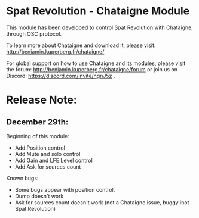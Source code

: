 # Spat Revolution - Chataigne Module

This module has been developed to control Spat Revolution with Chataigne, through OSC protocol. 

To learn more about Chataigne and download it, please visit: http://benjamin.kuperberg.fr/chataigne/  

For global support on how to use Chataigne and its modules, please visit the forum: 
http://benjamin.kuperberg.fr/chataigne/forum 
or join us on Discord:
https://discord.com/invite/ngnJ5z .

# Release Note:

## December 29th:

Beginning of this module:
- Add Position control
- Add Mute and solo control
- Add Gain and LFE Level control
- Add Ask for sources count

Known bugs:
- Some bugs appear with position control.
- Dump doesn't work
- Ask for sources count doesn't work (not a Chataigne issue, buggy inot Spat Revolution)